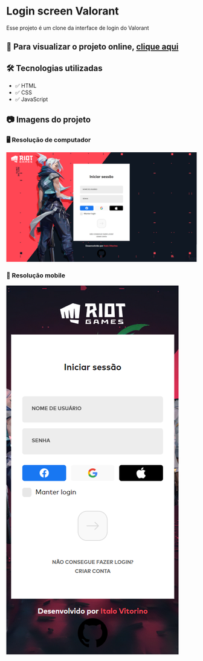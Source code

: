 # Login screen Valorant
Esse projeto é um clone da interface de login do Valorant
## 👀 Para visualizar o projeto online, [clique aqui](https://valorant-login-screen.vercel.app/)

## 🛠️ Tecnologias utilizadas
- ✅ HTML
- ✅ CSS
- ✅ JavaScript

## 📷 Imagens do projeto
### 🖥️ Resolução de computador
![Computer screen](https://github.com/italovitorino/valorant-login-screen/blob/main/Project%20Screenshots/Screen.png)

### 📱 Resolução mobile
![Mobile sreen](https://github.com/italovitorino/valorant-login-screen/blob/main/Project%20Screenshots/Screen%20mobile.png)
